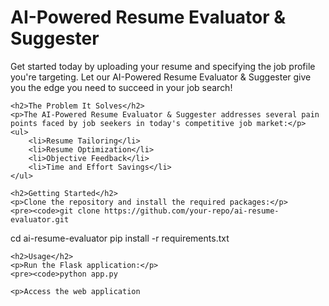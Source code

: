 <!DOCTYPE html>
<html lang="en">
<head>
    <meta charset="UTF-8">
    <meta name="viewport" content="width=device-width, initial-scale=1.0">
    <title>AI-Powered Resume Evaluator & Suggester</title>
</head>
<body>
    <h1>AI-Powered Resume Evaluator & Suggester</h1>
    <p>Get started today by uploading your resume and specifying the job profile you're targeting. Let our AI-Powered Resume Evaluator & Suggester give you the edge you need to succeed in your job search!</p>

    <h2>The Problem It Solves</h2>
    <p>The AI-Powered Resume Evaluator & Suggester addresses several pain points faced by job seekers in today's competitive job market:</p>
    <ul>
        <li>Resume Tailoring</li>
        <li>Resume Optimization</li>
        <li>Objective Feedback</li>
        <li>Time and Effort Savings</li>
    </ul>

    <h2>Getting Started</h2>
    <p>Clone the repository and install the required packages:</p>
    <pre><code>git clone https://github.com/your-repo/ai-resume-evaluator.git
cd ai-resume-evaluator
pip install -r requirements.txt
</code></pre>

    <h2>Usage</h2>
    <p>Run the Flask application:</p>
    <pre><code>python app.py
</code></pre>

    <p>Access the web application
